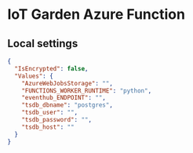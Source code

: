 # IoT Garden Azure Function

## Local settings 

```json
{
  "IsEncrypted": false,
  "Values": {
    "AzureWebJobsStorage": "",
    "FUNCTIONS_WORKER_RUNTIME": "python",
    "eventhub_ENDPOINT": "",
    "tsdb_dbname": "postgres",
    "tsdb_user": "",
    "tsdb_password": "",
    "tsdb_host": ""
  }
}
```